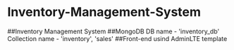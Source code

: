 # Inventory-Management-System
##Inventory Management System
##MongoDB DB name - 'inventory_db' Collection name - 'inventory', 'sales'
##Front-end usind AdminLTE template
